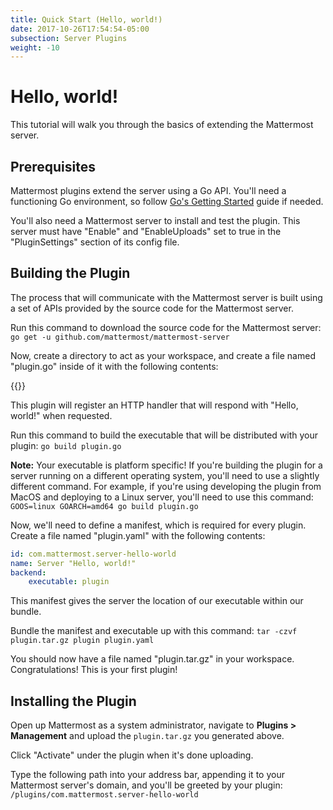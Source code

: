 ```yaml
---
title: Quick Start (Hello, world!)
date: 2017-10-26T17:54:54-05:00
subsection: Server Plugins
weight: -10
---
```


# Hello, world!

This tutorial will walk you through the basics of extending the Mattermost server.

## Prerequisites

Mattermost plugins extend the server using a Go API. You'll need a functioning Go environment, so follow [Go's Getting Started](https://golang.org/doc/install) guide if needed.

You'll also need a Mattermost server to install and test the plugin. This server must have "Enable" and "EnableUploads" set to true in the "PluginSettings" section of its config file.

## Building the Plugin

The process that will communicate with the Mattermost server is built using a set of APIs provided by the source code for the Mattermost server.

Run this command to download the source code for the Mattermost server: `go get -u github.com/mattermost/mattermost-server`

Now, create a directory to act as your workspace, and create a file named "plugin.go" inside of it with the following contents:

{{<plugingoexamplecode name="_helloWorld">}}

This plugin will register an HTTP handler that will respond with "Hello, world!" when requested.

Run this command to build the executable that will be distributed with your plugin: `go build plugin.go`

**Note:** Your executable is platform specific! If you're building the plugin for a server running on a different operating system, you'll need to use a slightly different command. For example, if you're using developing the plugin from MacOS and deploying to a Linux server, you'll need to use this command: `GOOS=linux GOARCH=amd64 go build plugin.go`

Now, we'll need to define a manifest, which is required for every plugin. Create a file named "plugin.yaml" with the following contents:

```yaml
id: com.mattermost.server-hello-world
name: Server "Hello, world!"
backend:
    executable: plugin
```

This manifest gives the server the location of our executable within our bundle.

Bundle the manifest and executable up with this command: `tar -czvf plugin.tar.gz plugin plugin.yaml`

You should now have a file named "plugin.tar.gz" in your workspace. Congratulations! This is your first plugin!

## Installing the Plugin

Open up Mattermost as a system administrator, navigate to **Plugins > Management** and upload the `plugin.tar.gz` you generated above.

Click "Activate" under the plugin when it's done uploading.

Type the following path into your address bar, appending it to your Mattermost server's domain, and you'll be greeted by your plugin: `/plugins/com.mattermost.server-hello-world`
